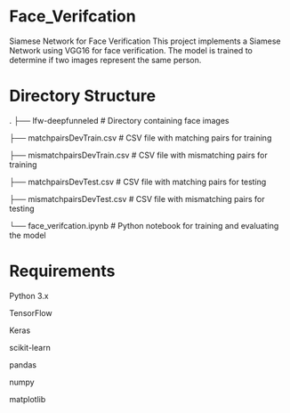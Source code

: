 # Face_Verifcation
Siamese Network for Face Verification
This project implements a Siamese Network using VGG16 for face verification. The model is trained to determine if two images represent the same person.

# Directory Structure

.
├── lfw-deepfunneled  # Directory containing face images

├── matchpairsDevTrain.csv                           # CSV file with matching pairs for training

├── mismatchpairsDevTrain.csv                        # CSV file with mismatching pairs for training

├── matchpairsDevTest.csv                            # CSV file with matching pairs for testing

├── mismatchpairsDevTest.csv                         # CSV file with mismatching pairs for testing

└── face_verifcation.ipynb                           # Python notebook for training and evaluating the model

# Requirements
Python 3.x

TensorFlow

Keras

scikit-learn

pandas

numpy

matplotlib


